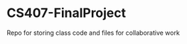 CS407-FinalProject
==================

Repo for storing class code and files for collaborative work
